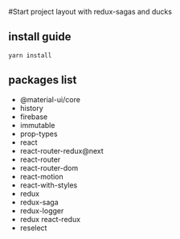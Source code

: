 #Start project layout
with redux-sagas and ducks
## install guide
```
yarn install
```
## packages list
*  @material-ui/core 
*  history 
*  firebase 
*  immutable
*  prop-types
*  react
*  react-router-redux@next 
*  react-router 
*  react-router-dom 
*  react-motion 
*  react-with-styles
*  redux
*  redux-saga
*  redux-logger
*  redux react-redux 
*  reselect 
